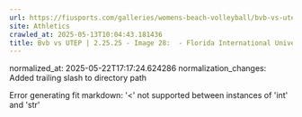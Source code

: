 ```yaml
---
url: https://fiusports.com/galleries/womens-beach-volleyball/bvb-vs-utep-2-25-25/image-28/356/62708/
site: Athletics
crawled_at: 2025-05-13T10:04:43.181436
title: Bvb vs UTEP | 2.25.25 - Image 28:  - Florida International University
---
```

normalized_at: 2025-05-22T17:17:24.624286
normalization_changes: Added trailing slash to directory path

Error generating fit markdown: '<' not supported between instances of 'int' and 'str'